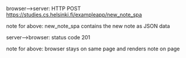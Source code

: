 browser-->server: HTTP POST https://studies.cs.helsinki.fi/exampleapp/new_note_spa

note for above: new_note_spa contains the new note as JSON data

server-->browser: status code 201

note for above: browser stays on same page and renders note on page